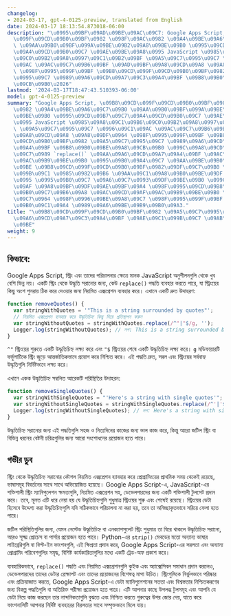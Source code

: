```yaml
---
changelog:
- 2024-03-17, gpt-4-0125-preview, translated from English
date: 2024-03-17 18:13:54.873018-06:00
description: "\u0995\u09BF\u09AD\u09BE\u09AC\u09C7: Google Apps Script, \u09B8\u09CD\
  \u099F\u09CD\u09B0\u09BF\u0982 \u098F\u09AC\u0982 \u09A4\u09BE\u09A6\u09C7\u09B0\
  \ \u09AA\u09B0\u09BF\u099A\u09BE\u09B2\u09A8\u09BE\u09B0 \u0995\u09CD\u09B7\u09C7\
  \u09A4\u09CD\u09B0\u09C7 \u09AE\u09BE\u09A8\u0995 JavaScript \u0985\u09A8\u09C1\u09B6\
  \u09C0\u09B2\u09A8\u0997\u09C1\u09B2\u09BF \u09A5\u09C7\u0995\u09C7 \u0996\u09C1\
  \u09AC \u09AC\u09C7\u09B6\u09BF \u09AD\u09BF\u09A8\u09CD\u09A8 \u09A8\u09DF\u0964\
  \ \u098F\u0995\u099F\u09BF \u09B8\u09CD\u099F\u09CD\u09B0\u09BF\u0982 \u09A5\u09C7\
  \u0995\u09C7 \u0989\u09A6\u09CD\u09A7\u09C3\u09A4\u09BF \u09B8\u09B0\u09BE\u09A8\
  \u09CB\u09B0\u2026"
lastmod: '2024-03-17T18:47:43.510393-06:00'
model: gpt-4-0125-preview
summary: "Google Apps Script, \u09B8\u09CD\u099F\u09CD\u09B0\u09BF\u0982 \u098F\u09AC\
  \u0982 \u09A4\u09BE\u09A6\u09C7\u09B0 \u09AA\u09B0\u09BF\u099A\u09BE\u09B2\u09A8\
  \u09BE\u09B0 \u0995\u09CD\u09B7\u09C7\u09A4\u09CD\u09B0\u09C7 \u09AE\u09BE\u09A8\
  \u0995 JavaScript \u0985\u09A8\u09C1\u09B6\u09C0\u09B2\u09A8\u0997\u09C1\u09B2\u09BF\
  \ \u09A5\u09C7\u0995\u09C7 \u0996\u09C1\u09AC \u09AC\u09C7\u09B6\u09BF \u09AD\u09BF\
  \u09A8\u09CD\u09A8 \u09A8\u09DF\u0964 \u098F\u0995\u099F\u09BF \u09B8\u09CD\u099F\
  \u09CD\u09B0\u09BF\u0982 \u09A5\u09C7\u0995\u09C7 \u0989\u09A6\u09CD\u09A7\u09C3\
  \u09A4\u09BF \u09B8\u09B0\u09BE\u09A8\u09CB\u09B0 \u099C\u09A8\u09CD\u09AF, \u0995\
  \u09C7\u0989 `replace()` \u09AA\u09A6\u09CD\u09A7\u09A4\u09BF \u09AC\u09CD\u09AF\
  \u09AC\u09B9\u09BE\u09B0 \u0995\u09B0\u09A4\u09C7 \u09AA\u09BE\u09B0\u09C7, \u09AF\
  \u09BE \u09B8\u09CD\u099F\u09CD\u09B0\u09BF\u0982\u09DF\u09C7\u09B0 \u0995\u09BF\
  \u099B\u09C1 \u0985\u0982\u09B6 \u09AA\u09C1\u09A8\u09B0\u09BE\u09DF \u09A0\u09BF\
  \u0995 \u0995\u09B0\u09C7 \u09A6\u09C7\u0993\u09DF\u09BE\u09B0 \u099C\u09A8\u09CD\
  \u09AF \u09A8\u09BF\u09DF\u09AE\u09BF\u09A4 \u098F\u0995\u09CD\u09B8\u09AA\u09CD\
  \u09B0\u09C7\u09B6\u09A8 \u09AC\u09CD\u09AF\u09AC\u09B9\u09BE\u09B0 \u0995\u09B0\
  \u09C7\u0964 \u098F\u0996\u09BE\u09A8\u09C7 \u098F\u0995\u099F\u09BF \u09A6\u09CD\
  \u09B0\u09C1\u09A4 \u0989\u09A6\u09BE\u09B9\u09B0\u09A3."
title: "\u09B8\u09CD\u099F\u09CD\u09B0\u09BF\u0982 \u09A5\u09C7\u0995\u09C7 \u0989\
  \u09A6\u09CD\u09A7\u09C3\u09A4\u09BF \u09AE\u09C1\u099B\u09C7 \u09AB\u09C7\u09B2\
  \u09BE"
weight: 9
---
```


## কিভাবে:
Google Apps Script, স্ট্রিং এবং তাদের পরিচালনার ক্ষেত্রে মানক JavaScript অনুশীলনগুলি থেকে খুব বেশি ভিন্ন নয়। একটি স্ট্রিং থেকে উদ্ধৃতি সরানোর জন্য, কেউ `replace()` পদ্ধতি ব্যবহার করতে পারে, যা স্ট্রিংয়ের কিছু অংশ পুনরায় ঠিক করে দেওয়ার জন্য নিয়মিত এক্সপ্রেশন ব্যবহার করে। এখানে একটি দ্রুত উদাহরণ:

```javascript
function removeQuotes() {
  var stringWithQuotes = '"This is a string surrounded by quotes"';
  // নিয়মিত এক্সপ্রেশন ব্যবহার করে উদ্ধৃতিচিহ্ন কিছু দিয়ে প্রতিস্থাপন করুন
  var stringWithoutQuotes = stringWithQuotes.replace(/^"|"$/g, '');
  Logger.log(stringWithoutQuotes); // লগ: This is a string surrounded by quotes
}
```

`^"` স্ট্রিংয়ের শুরুতে একটি উদ্ধৃতিচিহ্ন লক্ষ্য করে এবং `"$` স্ট্রিংয়ের শেষে একটি উদ্ধৃতিচিহ্ন লক্ষ্য করে। `g` মডিফায়ারটি ফর্মুলাটিকে স্ট্রিং জুড়ে আন্তর্জাতিকভাবে প্রয়োগ করে নিশ্চিত করে। এই পদ্ধতি দ্রুত, সরল এবং স্ট্রিংয়ের সর্ববাহ্য উদ্ধৃতিগুলি নির্দিষ্টভাবে লক্ষ্য করে।

এখানে একক উদ্ধৃতিচিহ্ন সম্বলিত আরেকটি পরিস্থিতির উদাহরন:

```javascript
function removeSingleQuotes() {
  var stringWithSingleQuotes = "'Here's a string with single quotes'";
  var stringWithoutSingleQuotes = stringWithSingleQuotes.replace(/^'|'$/g, '');
  Logger.log(stringWithoutSingleQuotes); // লগ: Here's a string with single quotes
}
```

উদ্ধৃতিচিহ্ন সরানোর জন্য এই পদ্ধতিগুলি সহজ ও নিত্যদিনের কাজের জন্য ভাল কাজ করে, কিন্তু আরো জটিল স্ট্রিং বা বিভিন্ন ধরনের বেষ্টনী চরিত্রগুলির জন্য আরো সংশোধনের প্রয়োজন হতে পারে।

## গভীর ডুব
স্ট্রিং থেকে উদ্ধৃতিচিহ্ন সরানোর কৌশল নিয়মিত এক্সপ্রেশন ব্যাবহার করে প্রোগ্রামিংয়ের প্রাথমিক সময় থেকেই রয়েছে, ভাষাসমূহ বিবর্তনের সাথে সাথে অভিয়োজিত হয়েছে। Google Apps Script-এ, JavaScript-এর শক্তিশালী স্ট্রিং ম্যানিপুলেশন ক্ষমতাগুলি, নিয়মিত এক্সপ্রেশন সহ, ডেভেলপারদের জন্য একটি শক্তিশালী টুলসেট প্রদান করে। তবে, মূলত এটি ধরে নেয়া হয় যে উদ্ধৃতিচিহ্নগুলি শুধুমাত্র স্ট্রিংয়ের শুরু এবং শেষেই রয়েছে। স্ট্রিংয়ের ডেটা হিসেবে উদ্দেশ্য করা উদ্ধৃতিচিহ্নগুলি যদি সঠিকভাবে পরিচালনা না করা হয়, তবে তা অনিচ্ছাকৃতভাবে সরিয়ে ফেলা হতে পারে।

জটিল পরিস্থিতিগুলির জন্য, যেমন নেস্টেড উদ্ধৃতিচিহ্ন বা এনক্যাপসুলেট স্ট্রিং শুধুমাত্র তা ঘিরে থাকলে উদ্ধৃতিচিহ্ন সরানো, আরও সূক্ষ্ম প্রোচেস বা পার্সার প্রয়োজন হতে পারে। Python-এর `strip()` মেথডের মতো অন্যান্য ভাষার লাইব্রেরিগুলি বা বিল্ট-ইন ফাংশনগুলি, এই ক্ষিপ্রতা প্রদান করে, Google Apps Script-এর সরলতা এবং অন্যান্য প্রোগ্রামিং পরিবেশগুলির সমৃদ্ধ, বিশিষ্ট কার্যকারিতাগুলির মধ্যে একটি ট্রেড-অফ প্রকাশ করে।

ব্যবহারিকভাবে, `replace()` পদ্ধতি এবং নিয়মিত এক্সপ্রেশনগুলি কুইক এবং অ্যাক্সেসিবল সমাধান প্রদান করলেও, ডেভেলপারদের তাদের ডেটার প্রেক্ষাপট এবং তাদের প্রয়োজনের বিশেষত্ব মাপা উচিত। স্ট্রিংগুলিকে নির্ভুলভাবে পরিষ্কার এবং প্রক্রিয়াজাত করতে, Google Apps Script-এ ডেটা ম্যানিপুলেশনের সততা এবং বিশ্বস্ততার নিশ্চিতকরণের জন্য বিকল্প পদ্ধতিগুলি বা অতিরিক্ত পরীক্ষা প্রয়োজন হতে পারে। এটি আপনার কাছে উপলব্ধ টুলসমূহ এবং আপনি যে ডেটা নিয়ে কাজ করছেন তার নান্দনিকতাগুলি বুঝতে এবং নিশ্চিত করতে গুরুত্বের উপর জোর দেয়, যাতে করে ফাংশনালিটি আপনার নির্দিষ্ট ব্যবহারের বিরলতার সাথে সম্পৃক্তভাবে মিলে যায়।
